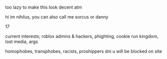 too lazy to make this look decent atm

hi im nihilus, you can also call me sorcus or danny

17

current interests; roblox admins & hackers, phighting, cookie run kingdom, lost media, args

homophobes, transphobes, racists, proshippers dni u will be blocked on site
